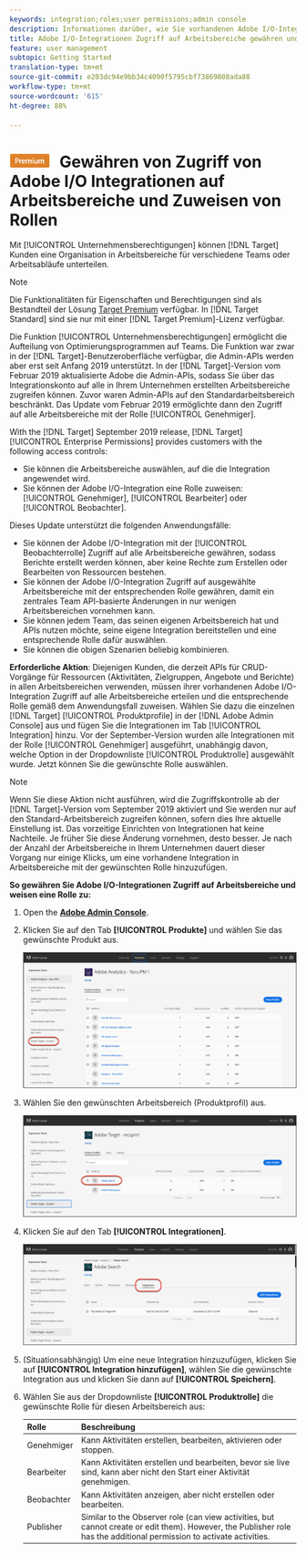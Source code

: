 ```yaml
---
keywords: integration;roles;user permissions;admin console
description: Informationen darüber, wie Sie vorhandenen Adobe I/O-Integrationen die gewünschte Rolle zuweisen und Zugriff auf alle Arbeitsbereiche in Adobe Target gewähren
title: Adobe I/O-Integrationen Zugriff auf Arbeitsbereiche gewähren und Rollen in Adobe Target zuweisen
feature: user management
subtopic: Getting Started
translation-type: tm+mt
source-git-commit: e203dc94e9bb34c4090f5795cbf73869808ada88
workflow-type: tm+mt
source-wordcount: '615'
ht-degree: 88%

---
```



# ![PREMIUM](/help/assets/premium.png) Gewähren von Zugriff von Adobe I/O Integrationen auf Arbeitsbereiche und Zuweisen von Rollen

Mit [!UICONTROL Unternehmensberechtigungen] können [!DNL Target] Kunden eine Organisation in Arbeitsbereiche für verschiedene Teams oder Arbeitsabläufe unterteilen.

>[!NOTE]
>
>Die Funktionalitäten für Eigenschaften und Berechtigungen sind als Bestandteil der Lösung [Target Premium](/help/c-intro/intro.md#premium) verfügbar. In [!DNL Target Standard] sind sie nur mit einer [!DNL Target Premium]-Lizenz verfügbar.

Die Funktion [!UICONTROL Unternehmensberechtigungen] ermöglicht die Aufteilung von Optimierungsprogrammen auf Teams. Die Funktion war zwar in der [!DNL Target]-Benutzeroberfläche verfügbar, die Admin-APIs werden aber erst seit Anfang 2019 unterstützt. In der [!DNL Target]-Version vom Februar 2019 aktualisierte Adobe die Admin-APIs, sodass Sie über das Integrationskonto auf alle in Ihrem Unternehmen erstellten Arbeitsbereiche zugreifen können. Zuvor waren Admin-APIs auf den Standardarbeitsbereich beschränkt. Das Update vom Februar 2019 ermöglichte dann den Zugriff auf alle Arbeitsbereiche mit der Rolle [!UICONTROL Genehmiger].

With the [!DNL Target] September 2019 release, [!DNL Target] [!UICONTROL Enterprise Permissions] provides customers with the following access controls:

* Sie können die Arbeitsbereiche auswählen, auf die die Integration angewendet wird.
* Sie können der Adobe I/O-Integration eine Rolle zuweisen: [!UICONTROL Genehmiger], [!UICONTROL Bearbeiter] oder [!UICONTROL Beobachter].

Dieses Update unterstützt die folgenden Anwendungsfälle:

* Sie können der Adobe I/O-Integration mit der [!UICONTROL Beobachterrolle] Zugriff auf alle Arbeitsbereiche gewähren, sodass Berichte erstellt werden können, aber keine Rechte zum Erstellen oder Bearbeiten von Ressourcen bestehen.
* Sie können der Adobe I/O-Integration Zugriff auf ausgewählte Arbeitsbereiche mit der entsprechenden Rolle gewähren, damit ein zentrales Team API-basierte Änderungen in nur wenigen Arbeitsbereichen vornehmen kann.
* Sie können jedem Team, das seinen eigenen Arbeitsbereich hat und APIs nutzen möchte, seine eigene Integration bereitstellen und eine entsprechende Rolle dafür auswählen.
* Sie können die obigen Szenarien beliebig kombinieren.

**Erforderliche Aktion**: Diejenigen Kunden, die derzeit APIs für CRUD-Vorgänge für Ressourcen (Aktivitäten, Zielgruppen, Angebote und Berichte) in allen Arbeitsbereichen verwenden, müssen ihrer vorhandenen Adobe I/O-Integration Zugriff auf alle Arbeitsbereiche erteilen und die entsprechende Rolle gemäß dem Anwendungsfall zuweisen. Wählen Sie dazu die einzelnen [!DNL Target] [!UICONTROL Produktprofile] in der [!DNL Adobe Admin Console] aus und fügen Sie die Integrationen im Tab [!UICONTROL Integration] hinzu. Vor der September-Version wurden alle Integrationen mit der Rolle [!UICONTROL Genehmiger] ausgeführt, unabhängig davon, welche Option in der Dropdownliste [!UICONTROL Produktrolle] ausgewählt wurde. Jetzt können Sie die gewünschte Rolle auswählen.

>[!NOTE]
>
>Wenn Sie diese Aktion nicht ausführen, wird die Zugriffskontrolle ab der [!DNL Target]-Version vom September 2019 aktiviert und Sie werden nur auf den Standard-Arbeitsbereich zugreifen können, sofern dies Ihre aktuelle Einstellung ist. Das vorzeitige Einrichten von Integrationen hat keine Nachteile. Je früher Sie diese Änderung vornehmen, desto besser. Je nach der Anzahl der Arbeitsbereiche in Ihrem Unternehmen dauert dieser Vorgang nur einige Klicks, um eine vorhandene Integration in Arbeitsbereiche mit der gewünschten Rolle hinzuzufügen.

**So gewähren Sie Adobe I/O-Integrationen Zugriff auf Arbeitsbereiche und weisen eine Rolle zu:**

1. Open the **[Adobe Admin Console](https://adminconsole.adobe.com)**.

1. Klicken Sie auf den Tab **[!UICONTROL Produkte]** und wählen Sie das gewünschte Produkt aus.

   ![Produkt in Adobe Admin Console auswählen](/help/administrating-target/c-user-management/property-channel/assets/io-choose-product.png)

1. Wählen Sie den gewünschten Arbeitsbereich (Produktprofil) aus.

   ![Produktprofil auswählen](/help/administrating-target/c-user-management/property-channel/assets/io-select-product-profile.png)

1. Klicken Sie auf den Tab **[!UICONTROL Integrationen]**.

   ![Tab „Integrationen“](/help/administrating-target/c-user-management/property-channel/assets/integrations-tab.png)

1. (Situationsabhängig) Um eine neue Integration hinzuzufügen, klicken Sie auf **[!UICONTROL Integration hinzufügen]**, wählen Sie die gewünschte Integration aus und klicken Sie dann auf **[!UICONTROL Speichern]**.

1. Wählen Sie aus der Dropdownliste **[!UICONTROL Produktrolle]** die gewünschte Rolle für diesen Arbeitsbereich aus:

   | Rolle | Beschreibung |
   |--- |--- |
   | Genehmiger | Kann Aktivitäten erstellen, bearbeiten, aktivieren oder stoppen. |
   | Bearbeiter | Kann Aktivitäten erstellen und bearbeiten, bevor sie live sind, kann aber nicht den Start einer Aktivität genehmigen. |
   | Beobachter | Kann Aktivitäten anzeigen, aber nicht erstellen oder bearbeiten. |
   | Publisher | Similar to the Observer role (can view activities, but cannot create or edit them). However, the Publisher role has the additional permission to activate activities. |
